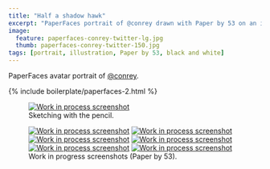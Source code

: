 ```yaml
---
title: "Half a shadow hawk"
excerpt: "PaperFaces portrait of @conrey drawn with Paper by 53 on an iPad."
image: 
  feature: paperfaces-conrey-twitter-lg.jpg
  thumb: paperfaces-conrey-twitter-150.jpg
tags: [portrait, illustration, Paper by 53, black and white]
---
```


PaperFaces avatar portrait of <a href="http://twitter.com/conrey">@conrey</a>.

{% include boilerplate/paperfaces-2.html %}

<figure>
  <a href="{{ site.url }}/assets/images/paperfaces-conrey-process-1-lg.jpg"><img src="{{ site.url }}/assets/images/paperfaces-conrey-process-1-750.jpg" alt="Work in process screenshot"></a>
  <figcaption>Sketching with the pencil.</figcaption>
</figure>

<figure class="half">
  <a href="{{ site.url }}/assets/images/paperfaces-conrey-process-2-lg.jpg"><img src="{{ site.url }}/assets/images/paperfaces-conrey-process-2-600.jpg" alt="Work in process screenshot"></a>
  <a href="{{ site.url }}/assets/images/paperfaces-conrey-process-3-lg.jpg"><img src="{{ site.url }}/assets/images/paperfaces-conrey-process-3-600.jpg" alt="Work in process screenshot"></a>
  <a href="{{ site.url }}/assets/images/paperfaces-conrey-process-4-lg.jpg"><img src="{{ site.url }}/assets/images/paperfaces-conrey-process-4-600.jpg" alt="Work in process screenshot"></a>
  <a href="{{ site.url }}/assets/images/paperfaces-conrey-process-5-lg.jpg"><img src="{{ site.url }}/assets/images/paperfaces-conrey-process-5-600.jpg" alt="Work in process screenshot"></a>
  <a href="{{ site.url }}/assets/images/paperfaces-conrey-process-6-lg.jpg"><img src="{{ site.url }}/assets/images/paperfaces-conrey-process-6-600.jpg" alt="Work in process screenshot"></a>
  <a href="{{ site.url }}/assets/images/paperfaces-conrey-process-7-lg.jpg"><img src="{{ site.url }}/assets/images/paperfaces-conrey-process-7-600.jpg" alt="Work in process screenshot"></a>
  <figcaption>Work in progress screenshots (Paper by 53).</figcaption>
</figure>